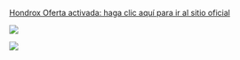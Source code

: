 <a href="http://hondrox-es.doctorpix.com/l" target="_blank">Hondrox Oferta activada: haga clic aquí para ir al sitio oficial</a>
<p><a href="http://hondrox-es.doctorpix.com/l">
<img src="https://user-images.githubusercontent.com/91243149/134494460-e5492e01-458a-476d-95c0-6e3959f15126.png">
</a></p>
<p><a href="http://hondrox-es.doctorpix.com/l">
<img src="https://user-images.githubusercontent.com/91243149/134494646-80fb4f72-a1c9-46da-872a-383bc9192fc3.png">
</a></p>

